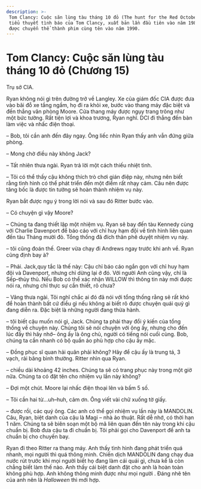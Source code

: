 ```yaml
---
description: >-
 Tom Clancy: Cuộc săn lùng tàu tháng 10 đỏ (The hunt for the Red October) là
 tiểu thuyết tình báo của Tom Clancy, xuất bản lần đầu tiên vào năm 1984 và
 được chuyển thể thành phim cùng tên vào năm 1990.
---
```


# Tom Clancy: Cuộc săn lùng tàu tháng 10 đỏ (Chương 15)

Trụ sở CIA.

Ryan không nói gì trên đường trở về Langley. Xe của giám đốc CIA được đưa vào bãi đỗ xe tầng ngầm, họ đi ra khỏi xe, bước vào thang máy đặc biệt và đến thẳng văn phòng Moore. Cửa thang máy được ngụy trang trông như một bức tường. Rất tiện lợi và khoa trương, Ryan nghĩ. DCI đi thẳng đến bàn làm việc và nhấc điện thoại.

– Bob, tôi cần anh đến đây ngay. Ông liếc nhìn Ryan thấy anh vẫn đứng giữa phòng.

– Mong chờ điều này không Jack?

– Tất nhiên thưa ngài. Ryan trả lời một cách thiếu nhiệt tình.

– Tôi có thể thấy cậu không thích trò chơi gián điệp này, nhưng nên biết rằng tình hình có thể phát triển đến một điểm rất nhạy cảm. Câu nên được tâng bốc là được tin tưởng sẽ hoàn thành nhiệm vụ này.

Ryan bắt được ngụ ý trong lời nói và sau đó Ritter bước vào.

– Có chuyện gì vậy Moore?

– Chúng ta đang thiết lập một nhiệm vụ. Ryan sẽ bay đến tàu Kennedy cùng với Charlie Davenport để báo cáo với chỉ huy hạm đội về tình hình liên quan đến tàu Tháng mười đỏ. Tổng thống đã đích thân phê duyệt nhiệm vụ này.

– tôi cũng đoán thế. Greer vừa chạy đi Andrews ngay trước khi anh về. Ryan cũng định bay à?

– Phải. Jack,quy tắc là thế này: Cậu chỉ báo cáo ngắn gọn với chỉ huy hạm đội và Davenport, nhưng chỉ dừng lại ở đó. Với người Anh cũng vậy, chỉ là Sếp–thủy thủ. Nếu Bob có thể xác nhận WILLOW thì thông tin này mới được nói ra, nhưng chỉ thực sự cần thiết, rõ chưa?

– Vâng thưa ngài. Tôi nghĩ chắc ai đó đã nói với tổng thống rằng sẽ rất khó để hoàn thành bất cứ điều gì nếu không ai biết rõ được chuyện quái quỷ gì đang diễn ra. Đặc biệt là những người đang thừa hành.

– tôi biết cậu muốn nói gì, Jack. Chúng ta phải thay đổi ý kiến của tổng thống về chuyện này. Chúng tôi sẽ nói chuyện với ông ấy, nhưng cho đến lúc đấy thì hãy nhớ– ông ấy là ông chủ, người có tiếng nói cuối cùng. Bob, chúng ta cần nhanh có bộ quần áo phù hợp cho cậu ấy mặc.

– Đồng phục sĩ quan hải quân phải không? Hãy để cậu ấy là trung tá, 3 vạch, rải băng bình thường. Ritter nhìn qua Ryan.

– chiều dài khoảng 42 inches. Chúng ta sẽ có trang phục này trong một giờ nữa. Chúng ta có đặt tên cho nhiệm vụ lần này không?

– Đợi một chút. Moore lại nhấc điện thoại lên và bấm 5 số.

– Tôi cần hai từ…uh–huh, cảm ơn. Ông viết vài chữ xuống tờ giấy.

– được rồi, các quý ông. Các anh có thể gọi nhiệm vụ lần này là MANDOLIN. Câu, Ryan, biệt danh của cậu là Magi – nhà ảo thuật. Rất dễ nhớ, có thời hạn 1 năm. Chúng ta sẽ biên soạn một bộ mã liên quan đến tên này trong khi cậu chuẩn bị. Bob đưa cậu ta đi chuẩn bị. Tôi phải gọi cho Davenport để anh ta chuẩn bị cho chuyến bay.

Ryan đi theo Ritter ra thang máy. Anh thấy tình hình đang phát triển quá nhanh, mọi người thì quá thông minh. Chiến dịch MANDOLIN đang chạy đua nước rút trước khi mọi người biết họ đang làm cái quái gì, chưa kể là còn chẳng biết làm thế nào. Anh thấy cái biệt danh đặt cho anh là hoàn toàn không phù hợp. Anh không thông minh được như mọi người . Đáng nhẽ tên của anh nên là _Halloween_ thì mới hợp.
